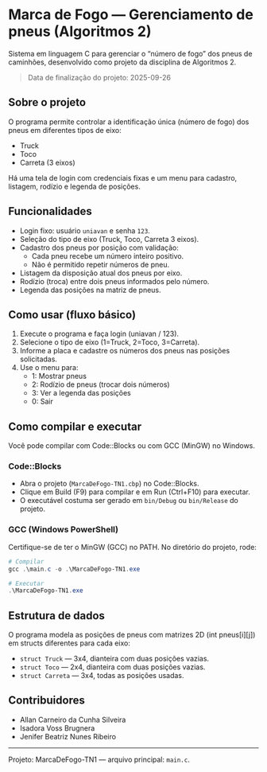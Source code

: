 # Marca de Fogo — Gerenciamento de pneus (Algoritmos 2)

Sistema em linguagem C para gerenciar o “número de fogo” dos pneus de caminhões, desenvolvido como projeto da disciplina de Algoritmos 2.

> Data de finalização do projeto: 2025-09-26

## Sobre o projeto

O programa permite controlar a identificação única (número de fogo) dos pneus em diferentes tipos de eixo:
- Truck
- Toco
- Carreta (3 eixos)

Há uma tela de login com credenciais fixas e um menu para cadastro, listagem, rodízio e legenda de posições.

## Funcionalidades

- Login fixo: usuário `uniavan` e senha `123`.
- Seleção do tipo de eixo (Truck, Toco, Carreta 3 eixos).
- Cadastro dos pneus por posição com validação:
  - Cada pneu recebe um número inteiro positivo.
  - Não é permitido repetir números de pneu.
- Listagem da disposição atual dos pneus por eixo.
- Rodízio (troca) entre dois pneus informados pelo número.
- Legenda das posições na matriz de pneus.

## Como usar (fluxo básico)

1. Execute o programa e faça login (uniavan / 123).
2. Selecione o tipo de eixo (1=Truck, 2=Toco, 3=Carreta).
3. Informe a placa e cadastre os números dos pneus nas posições solicitadas.
4. Use o menu para:
   - 1: Mostrar pneus
   - 2: Rodízio de pneus (trocar dois números)
   - 3: Ver a legenda das posições
   - 0: Sair

## Como compilar e executar

Você pode compilar com Code::Blocks ou com GCC (MinGW) no Windows.

### Code::Blocks

- Abra o projeto (`MarcaDeFogo-TN1.cbp`) no Code::Blocks.
- Clique em Build (F9) para compilar e em Run (Ctrl+F10) para executar.
- O executável costuma ser gerado em `bin/Debug` ou `bin/Release` do projeto.

### GCC (Windows PowerShell)

Certifique-se de ter o MinGW (GCC) no PATH. No diretório do projeto, rode:

```powershell
# Compilar
gcc .\main.c -o .\MarcaDeFogo-TN1.exe

# Executar
.\MarcaDeFogo-TN1.exe
```

## Estrutura de dados

O programa modela as posições de pneus com matrizes 2D (int pneus[i][j]) em structs diferentes para cada eixo:
- `struct Truck` — 3x4, dianteira com duas posições vazias.
- `struct Toco` — 2x4, dianteira com duas posições vazias.
- `struct Carreta` — 3x4, todas as posições usadas.

## Contribuidores

- Allan Carneiro da Cunha Silveira
- Isadora Voss Brugnera
- Jenifer Beatriz Nunes Ribeiro

---

Projeto: MarcaDeFogo-TN1 — arquivo principal: `main.c`.